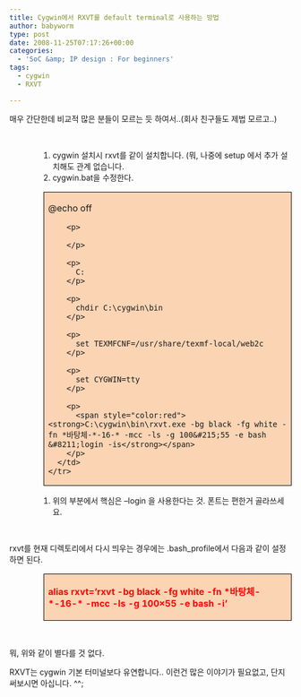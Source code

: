 ```yaml
---
title: Cygwin에서 RXVT를 default terminal로 사용하는 방법
author: babyworm
type: post
date: 2008-11-25T07:17:26+00:00
categories:
  - 'SoC &amp; IP design : For beginners'
tags:
  - cygwin
  - RXVT

---
```

매우 간단한데 비교적 많은 분들이 모르는 듯 하여서..(회사 친구들도 제법 모르고..) 

 

<ol style="margin-left: 40pt">
  <li>
    cygwin 설치시 rxvt를 같이 설치합니다. (뭐, 나중에 setup 에서 추가 설치해도 관계 없습니다.
  </li>
  <li>
    cygwin.bat을 수정한다.
  </li>
</ol>

<div style="margin-left: 46pt">
  <table style="border-collapse:collapse; background: #fbd4b4" border="0">
    <colgroup> <col style="width:577px"/></colgroup> <tr>
      <td style="padding-left: 7px; padding-right: 7px; border-top:  solid black 0.5pt; border-left:  solid black 0.5pt; border-bottom:  solid black 0.5pt; border-right:  solid black 0.5pt">
        <p>
          @echo off
        </p>
        
        <p>
           
        </p>
        
        <p>
          C:
        </p>
        
        <p>
          chdir C:\cygwin\bin
        </p>
        
        <p>
          set TEXMFCNF=/usr/share/texmf-local/web2c
        </p>
        
        <p>
          set CYGWIN=tty
        </p>
        
        <p>
          <span style="color:red"><strong>C:\cygwin\bin\rxvt.exe -bg black -fg white -fn *바탕체-*-16-* -mcc -ls -g 100&#215;55 -e bash &#8211;login -is</strong></span>
        </p>
      </td>
    </tr>
  </table>
</div>

<ol style="margin-left: 40pt">
  <li>
    위의 부분에서 핵심은 &#8211;login 을 사용한다는 것. 폰트는 편한거 골라쓰세요.
  </li>
</ol>

 

rxvt를 현재 디렉토리에서 다시 띄우는 경우에는 .bash_profile에서 다음과 같이 설정하면 된다. 

<div style="margin-left: 46pt">
  <table style="border-collapse:collapse; background: #fbd4b4" border="0">
    <colgroup> <col style="width:577px"/></colgroup> <tr>
      <td style="padding-left: 7px; padding-right: 7px; border-top:  solid black 0.5pt; border-left:  solid black 0.5pt; border-bottom:  solid black 0.5pt; border-right:  solid black 0.5pt">
        <p>
          <span style="color:red"><strong>alias rxvt=&#8217;rxvt -bg black -fg white -fn *바탕체-*-16-* -mcc -ls -g 100&#215;55 -e bash -i&#8217;</strong></span>
        </p>
      </td>
    </tr>
  </table>
</div>

 

뭐, 위와 같이 별다를 것 없다. 

RXVT는 cygwin 기본 터미널보다 유연합니다.. 이런건 많은 이야기가 필요없고, 단지 써보시면 아십니다. ^^;